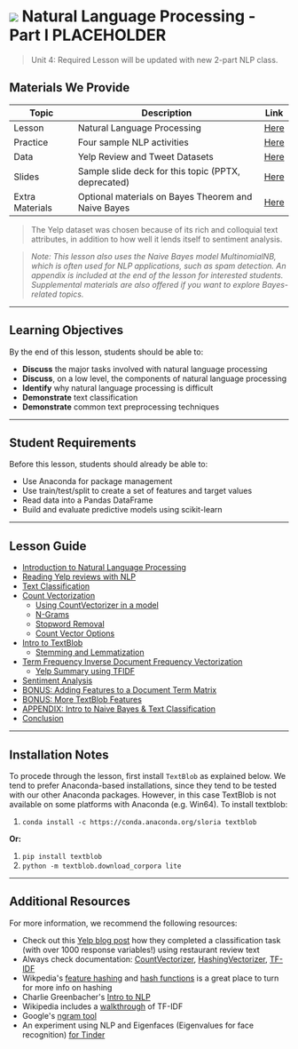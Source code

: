 # ![](https://ga-dash.s3.amazonaws.com/production/assets/logo-9f88ae6c9c3871690e33280fcf557f33.png) Natural Language Processing - Part I PLACEHOLDER

> Unit 4: Required
> Lesson will be updated with new 2-part NLP class.

## Materials We Provide

| Topic | Description | Link |
| --- | --- | --- |
| Lesson | Natural Language Processing | [Here](./natural-language-processing.ipynb) |
| Practice | Four sample NLP activities | [Here](./practice/) |
| Data | Yelp Review and Tweet Datasets | [Here](./data/) |
| Slides | Sample slide deck for this topic (PPTX, deprecated) | [Here](./slides/) |
| Extra Materials | Optional materials on Bayes Theorem and Naive Bayes | [Here](./extra-materials) |

> The Yelp dataset was chosen because of its rich and colloquial text attributes, in addition to how well it lends itself to sentiment analysis.

> *Note: This lesson also uses the Naive Bayes model MultinomialNB, which is often used for NLP applications, such as spam detection. An appendix is included at the end of the lesson for interested students. Supplemental materials are also offered if you want to explore Bayes-related topics.*

---

## Learning Objectives

By the end of this lesson, students should be able to:
- **Discuss** the major tasks involved with natural language processing
- **Discuss**, on a low level, the components of natural language processing
- **Identify** why natural language processing is difficult
- **Demonstrate** text classification
- **Demonstrate** common text preprocessing techniques

---

## Student Requirements

Before this lesson, students should already be able to:
- Use Anaconda for package management
- Use train/test/split to create a set of features and target values
- Read data into a Pandas DataFrame
- Build and evaluate predictive models using scikit-learn

---

## Lesson Guide

- [Introduction to Natural Language Processing](#intro)
- [Reading Yelp reviews with NLP](#yelp_rev)
- [Text Classification](#text_class)
- [Count Vectorization](#count_vec)
    - [Using CountVectorizer in a model](#countvectorizer-model)
    - [N-Grams](#ngrams)
    - [Stopword Removal](#stopwords)
	- [Count Vector Options](#cvec_opt)
- [Intro to TextBlob](#textblob)
	- [Stemming and Lemmatization](#stem)
- [Term Frequency Inverse Document Frequency Vectorization](#tfidf)
	- [Yelp Summary using TFIDF](#yelp_tfidf)
- [Sentiment Analysis](#sentiment)
- [BONUS: Adding Features to a Document Term Matrix](#add_feat)
- [BONUS: More TextBlob Features](#more_textblob)
- [APPENDIX: Intro to Naive Bayes & Text Classification](#bayes)
- [Conclusion](#conclusion)

---

## Installation Notes
To procede through the lesson, first install `TextBlob` as explained below. We tend to prefer Anaconda-based installations, since they tend to be tested with our other Anaconda packages. However, in this case TextBlob is not available on some platforms with Anaconda (e.g. Win64). To install textblob:

1. `conda install -c https://conda.anaconda.org/sloria textblob`

**Or:**

1. `pip install textblob`
2. `python -m textblob.download_corpora lite`


---

## Additional Resources
For more information, we recommend the following resources:

- Check out this [Yelp blog post](http://engineeringblog.yelp.com/2015/09/automatically-categorizing-yelp-businesses.html) how they completed a classification task (with over 1000 response variables!) using restaurant review text
- Always check documentation: [CountVectorizer](http://scikit-learn.org/stable/modules/generated/sklearn.feature_extraction.text.CountVectorizer.html), [HashingVectorizer](http://scikit-learn.org/stable/modules/generated/sklearn.feature_extraction.text.HashingVectorizer.html), [TF-IDF](http://scikit-learn.org/stable/modules/generated/sklearn.feature_extraction.text.TfidfVectorizer.html)
- Wikpedia's [feature hashing](https://github.com/generalassembly-studio/DSI-course-materials/tree/master/curriculum/04-lessons/week-06/4.1-lesson) and [hash functions](https://en.wikipedia.org/wiki/Hash_function) is a great place to turn for more info on hashing
- Charlie Greenbacher's [Intro to NLP](http://spark-public.s3.amazonaws.com/nlp/slides/intro.pdf)
- Wikipedia includes a [walkthrough](https://en.wikipedia.org/wiki/Tf%E2%80%93idf) of TF-IDF
- Google's [ngram tool](https://books.google.com/ngrams/graph?content=data+science&year_start=1800&year_end=2000&corpus=15&smoothing=3&share=&direct_url=t1%3B%2Cdata%20science%3B%2Cc0)
- An experiment using NLP and Eigenfaces (Eigenvalues for face recognition) [for Tinder](http://dataconomy.com/hacking-tinder-with-facial-recognition-nlp/)
